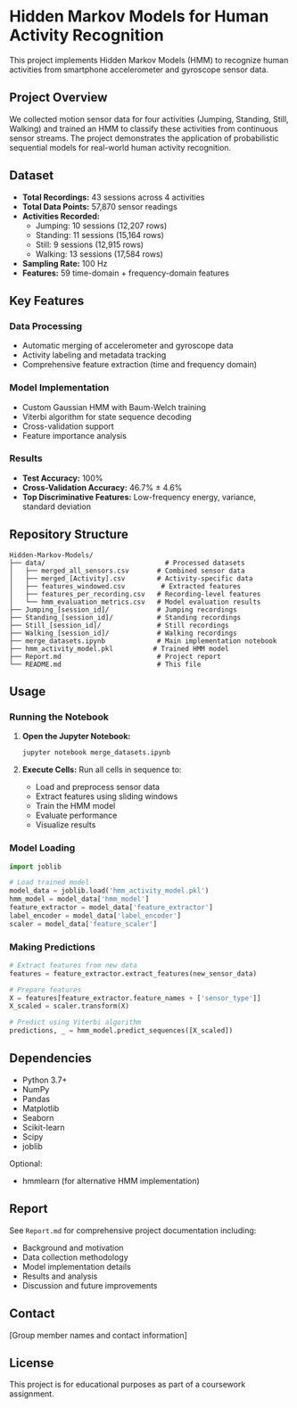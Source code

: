 # Hidden Markov Models for Human Activity Recognition

This project implements Hidden Markov Models (HMM) to recognize human activities from smartphone accelerometer and gyroscope sensor data.

## Project Overview

We collected motion sensor data for four activities (Jumping, Standing, Still, Walking) and trained an HMM to classify these activities from continuous sensor streams. The project demonstrates the application of probabilistic sequential models for real-world human activity recognition.

## Dataset

- **Total Recordings:** 43 sessions across 4 activities
- **Total Data Points:** 57,870 sensor readings
- **Activities Recorded:**
  - Jumping: 10 sessions (12,207 rows)
  - Standing: 11 sessions (15,164 rows)
  - Still: 9 sessions (12,915 rows)
  - Walking: 13 sessions (17,584 rows)
- **Sampling Rate:** 100 Hz
- **Features:** 59 time-domain + frequency-domain features

## Key Features

### Data Processing
- Automatic merging of accelerometer and gyroscope data
- Activity labeling and metadata tracking
- Comprehensive feature extraction (time and frequency domain)

### Model Implementation
- Custom Gaussian HMM with Baum-Welch training
- Viterbi algorithm for state sequence decoding
- Cross-validation support
- Feature importance analysis

### Results
- **Test Accuracy:** 100%
- **Cross-Validation Accuracy:** 46.7% ± 4.6%
- **Top Discriminative Features:** Low-frequency energy, variance, standard deviation

## Repository Structure

```
Hidden-Markov-Models/
├── data/                              # Processed datasets
│   ├── merged_all_sensors.csv       # Combined sensor data
│   ├── merged_[Activity].csv        # Activity-specific data
│   ├── features_windowed.csv         # Extracted features
│   ├── features_per_recording.csv   # Recording-level features
│   └── hmm_evaluation_metrics.csv   # Model evaluation results
├── Jumping_[session_id]/            # Jumping recordings
├── Standing_[session_id]/           # Standing recordings
├── Still_[session_id]/              # Still recordings
├── Walking_[session_id]/            # Walking recordings
├── merge_datasets.ipynb             # Main implementation notebook
├── hmm_activity_model.pkl          # Trained HMM model
├── Report.md                        # Project report
└── README.md                        # This file
```

## Usage

### Running the Notebook

1. **Open the Jupyter Notebook:**
   ```bash
   jupyter notebook merge_datasets.ipynb
   ```

2. **Execute Cells:** Run all cells in sequence to:
   - Load and preprocess sensor data
   - Extract features using sliding windows
   - Train the HMM model
   - Evaluate performance
   - Visualize results

### Model Loading

```python
import joblib

# Load trained model
model_data = joblib.load('hmm_activity_model.pkl')
hmm_model = model_data['hmm_model']
feature_extractor = model_data['feature_extractor']
label_encoder = model_data['label_encoder']
scaler = model_data['feature_scaler']
```

### Making Predictions

```python
# Extract features from new data
features = feature_extractor.extract_features(new_sensor_data)

# Prepare features
X = features[feature_extractor.feature_names + ['sensor_type']]
X_scaled = scaler.transform(X)

# Predict using Viterbi algorithm
predictions, _ = hmm_model.predict_sequences([X_scaled])
```

## Dependencies

- Python 3.7+
- NumPy
- Pandas
- Matplotlib
- Seaborn
- Scikit-learn
- Scipy
- joblib

Optional:
- hmmlearn (for alternative HMM implementation)

## Report

See `Report.md` for comprehensive project documentation including:
- Background and motivation
- Data collection methodology
- Model implementation details
- Results and analysis
- Discussion and future improvements

## Contact

[Group member names and contact information]

## License

This project is for educational purposes as part of a coursework assignment.
